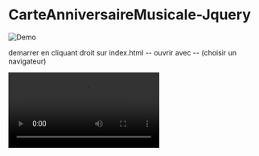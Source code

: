 # CarteAnniversaireMusicale-Jquery
 
![Demo](https://github.com/legrandflo/CarteAnniversaireMusicale-Jquery/blob/master/DemoCarteAnniversaireMusicale.gif)

demarrer en cliquant droit sur index.html -- ouvrir avec -- (choisir un navigateur)


![Demo](https://github.com/legrandflo/CarteAnniversaireMusicale-Jquery/blob/master/DemoCarteAnnivMusicale.mp4)

